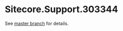 # Sitecore.Support.303344

See [master branch](https://github.com/sitecoresupport/Sitecore.Support.303344) for details.